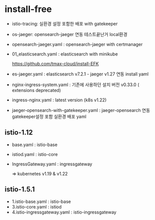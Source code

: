 # install-free

- istio-tracing: 실환경 설정 포함한 배포 with gatekeeper

- os-jaeger: opensearch-jaeger 연동 테스트끝난거 local환경

- opensearch-jaeger.yaml : opensearch-jaeger with certmanager

- 01_elasticsearch.yaml : elasticsearch with minikube 

  https://github.com/tmax-cloud/install-EFK
  
- es-jaeger.yaml : elasticsearch v7.2.1 - jaeger v1.27 연동 install yaml

- nginx-ingress-system.yaml : 기존에 사용하던 설치 버전 v0.33.0 ( extensions deprecated)

- ingress-nginx.yaml : latest version (k8s v1.22) 

- jaeger-opensearch-with-gatekeeper.yaml : jaeger-opensearch 연동 gatekeeper설정 포함 실환경 배포 yaml

## istio-1.12
- base.yaml : istio-base

- istiod.yaml : istio-core

- IngressGateway.yaml : ingressgateway

  => kubernetes v1.19 & v1.22

## istio-1.5.1

- 1.istio-base.yaml : istio-base
- 3.istio-core.yaml : istiod
- 4.istio-ingressgateway.yaml : istio-ingressgateway

